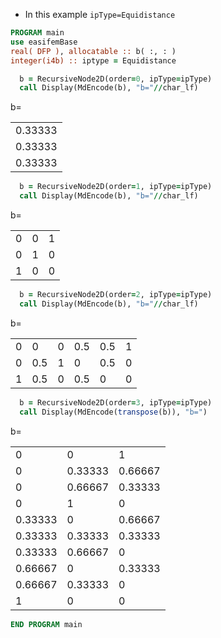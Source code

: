 - In this example `ipType=Equidistance`

```fortran
PROGRAM main
use easifemBase
real( DFP ), allocatable :: b( :, : )
integer(i4b) :: iptype = Equidistance

  b = RecursiveNode2D(order=0, ipType=ipType)
  call Display(MdEncode(b), "b="//char_lf)
```

b=

|         |
|---------|
| 0.33333 |
| 0.33333 |
| 0.33333 |

```fortran
  b = RecursiveNode2D(order=1, ipType=ipType)
  call Display(MdEncode(b), "b="//char_lf)
```

b=

|   |   |   |
|---|---|---|
| 0 | 0 | 1 |
| 0 | 1 | 0 |
| 1 | 0 | 0 |

```fortran
  b = RecursiveNode2D(order=2, ipType=ipType)
  call Display(MdEncode(b), "b="//char_lf)
```

b=

|   |     |   |     |     |   |
|---|-----|---|-----|-----|---|
| 0 | 0   | 0 | 0.5 | 0.5 | 1 |
| 0 | 0.5 | 1 | 0   | 0.5 | 0 |
| 1 | 0.5 | 0 | 0.5 | 0   | 0 |

```fortran
  b = RecursiveNode2D(order=3, ipType=ipType)
  call Display(MdEncode(transpose(b)), "b=")
```

b=

|         |         |         |
|---------|---------|---------|
| 0       | 0       | 1       |
| 0       | 0.33333 | 0.66667 |
| 0       | 0.66667 | 0.33333 |
| 0       | 1       | 0       |
| 0.33333 | 0       | 0.66667 |
| 0.33333 | 0.33333 | 0.33333 |
| 0.33333 | 0.66667 | 0       |
| 0.66667 | 0       | 0.33333 |
| 0.66667 | 0.33333 | 0       |
| 1       | 0       | 0       |

```fortran
END PROGRAM main
```
